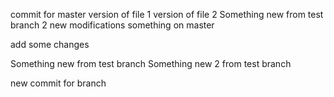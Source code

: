 commit for master
version of file 1
version of file 2
Something new from test branch 2
new modifications
something on master

add some changes

Something new from test branch 
Something new 2 from test branch

new commit for branch
